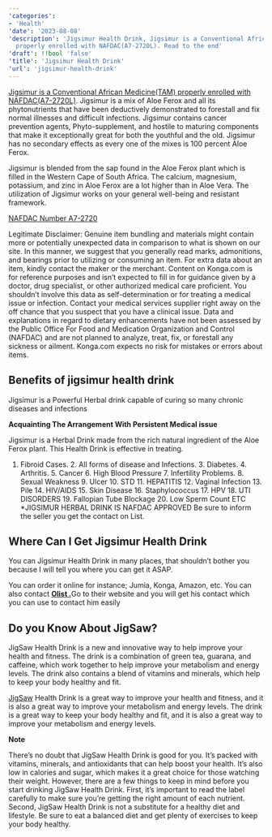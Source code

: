 ```yaml
---
'categories':
- 'Health'
'date': '2023-08-08'
'description': 'Jigsimur Health Drink, Jigsimur is a Conventional African Medicine(TAM)
  properly enrolled with NAFDAC(A7-2720L). Read to the end'
'draft': !!bool 'false'
'title': 'Jigsimur Health Drink'
'url': 'jigsimur-health-drink'
---
```

 


[Jigsimur is a Conventional African Medicine(TAM) properly enrolled with NAFDAC(A7-2720L)](https://vitalmayfair.com/how-to-talk-about-sex/). Jigsimur is a mix of Aloe Ferox and all its phytonutrients that have been deductively demonstrated to forestall and fix normal illnesses and difficult infections. Jigsimur contains cancer prevention agents, Phyto-supplement, and hostile to maturing components that make it exceptionally great for both the youthful and the old. Jigsimur has no secondary effects as every one of the mixes is 100 percent Aloe Ferox.


Jigsimur is blended from the sap found in the Aloe Ferox plant which is filled in the Western Cape of South Africa. The calcium, magnesium, potassium, and zinc in Aloe Ferox are a lot higher than in Aloe Vera. The utilization of Jigsimur works on your general well-being and resistant framework.


[NAFDAC Number A7-2720](https://vitalmayfair.com/how-do-it-feel-to-have-sex/)


Legitimate Disclaimer: Genuine item bundling and materials might contain more or potentially unexpected data in comparison to what is shown on our site. In this manner, we suggest that you generally read marks, admonitions, and bearings prior to utilizing or consuming an item. For extra data about an item, kindly contact the maker or the merchant. Content on Konga.com is for reference purposes and isn’t expected to fill in for guidance given by a doctor, drug specialist, or other authorized medical care proficient. You shouldn’t involve this data as self-determination or for treating a medical issue or infection. Contact your medical services supplier right away on the off chance that you suspect that you have a clinical issue. Data and explanations in regard to dietary enhancements have not been assessed by the Public Office For Food and Medication Organization and Control (NAFDAC) and are not planned to analyze, treat, fix, or forestall any sickness or ailment. Konga.com expects no risk for mistakes or errors about items.


Benefits of jigsimur health drink
---------------------------------


Jigsimur is a Powerful Herbal drink capable of curing so many chronic diseases and infections


**Acquainting The Arrangement With Persistent Medical issue**


Jigsimur is a Herbal Drink made from the rich natural ingredient of the Aloe Ferox plant. This Health Drink is effective in treating.


1. Fibroid Cases. 2. All forms of disease and Infections. 3. Diabetes. 4. Arthritis. 5. Cancer 6. High Blood Pressure 7. Infertility Problems. 8. Sexual Weakness 9. Ulcer 10. STD 11. HEPATITIS 12. Vaginal Infection 13. Pile 14. HIV/AIDS 15. Skin Disease 16. Staphylococcus 17. HPV 18. UTI DISORDERS 19. Fallopian Tube Blockage 20. Low Sperm Count ETC \*JIGSIMUR HERBAL DRINK IS NAFDAC APPROVED Be sure to inform the seller you get the contact on List.


Where Can I Get Jigsimur Health Drink
-------------------------------------


You can Jigsimur Health Drink in many places, that shouldn’t bother you because I will tell you where you can get it ASAP.


You can order it online for instance; Jumia, Konga, Amazon, etc. You can also contact [**Olist .**](https://olist.ng/)Go to their website and you will get his contact which you can use to contact him easily


Do you Know About JigSaw?
-------------------------


JigSaw Health Drink is a new and innovative way to help improve your health and fitness. The drink is a combination of green tea, guarana, and caffeine, which work together to help improve your metabolism and energy levels. The drink also contains a blend of vitamins and minerals, which help to keep your body healthy and fit.


[JigSaw](https://vitalmayfair.com/how-have-a-sex-dreams-how-to-make-them-happen/) Health Drink is a great way to improve your health and fitness, and it is also a great way to improve your metabolism and energy levels. The drink is a great way to keep your body healthy and fit, and it is also a great way to improve your metabolism and energy levels.


**Note**


There’s no doubt that JigSaw Health Drink is good for you. It’s packed with vitamins, minerals, and antioxidants that can help boost your health. It’s also low in calories and sugar, which makes it a great choice for those watching their weight. However, there are a few things to keep in mind before you start drinking JigSaw Health Drink. First, it’s important to read the label carefully to make sure you’re getting the right amount of each nutrient. Second, JigSaw Health Drink is not a substitute for a healthy diet and lifestyle. Be sure to eat a balanced diet and get plenty of exercises to keep your body healthy.


 


